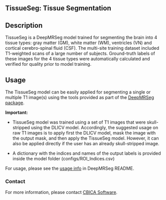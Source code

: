 ## TissueSeg: Tissue Segmentation

## Description

TissueSeg is a DeepMRSeg model trained for segmenting the brain into 4 tissue types: gray matter (GM), white matter (WM), ventricles (VN) and cortical cerebro-spinal fluid (CSF). The multi-site training dataset included T1-weighted scans of a large number of subjects. Ground-truth labels of these images for the 4 tissue types were automatically calculated and verified for quality prior to model training.

## Usage

The TissueSeg model can be easily applied for segmenting a single or multiple T1 image(s) using the tools provided as part of the [DeepMRSeg package](https://github.com/CBICA/DeepMRSeg). 

__Important:__ 

- TissueSeg model was trained using a set of T1 images that were skull-stripped using the DLICV model. Accordingly, the suggested usage on raw T1 images is to apply first the DLICV model, mask the image with the output mask, and then apply the TissueSeg model. However, it can also be applied directly if the user has an already skull-stripped image.

- A dictionary with the indices and names of the output labels is provided inside the model folder (configs/ROI_Indices.csv)

For usage, please see the [usage info](https://github.com/CBICA/DeepMRSeg#usage) in DeepMRSeg README.


### Contact
For more information, please contact <a href="mailto:software@cbica.upenn.edu">CBICA Software</a>.
